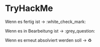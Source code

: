 # TryHackMe

Wenn es fertig ist -> :white\_check\_mark:

Wenn es in Bearbeitung ist -> :grey\_question:

Wenn es erneut absolviert werden soll -> :recycle:
